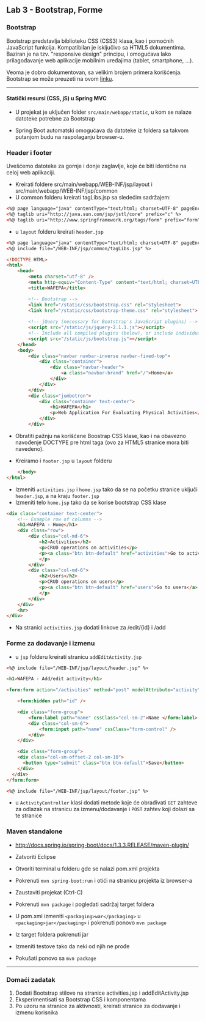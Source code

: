 ## Lab 3 - Bootstrap, Forme


### Bootstrap

Bootstrap predstavlja biblioteku CSS (CSS3) klasa, kao i pomoćnih JavaScript funkcija.
Kompatibilan je isključivo sa HTML5 dokumentima. Baziran je na tzv. "responsive design" principu,
i omogućava lako prilagođavanje web aplikacije mobilnim uređajima (tablet, smartphone, ...).

Veoma je dobro dokumentovan, sa velikim brojem primera korišćenja. Bootstrap se može preuzeti na ovom [linku](http://getbootstrap.com/).

----

#### Statički resursi (CSS, jS) u Spring MVC

* U projekat je uključen folder `src/main/webapp/static`, u kom se nalaze datoteke potrebne za Bootstrap

* Spring Boot automatski omogućava da datoteke iz foldera sa takvom putanjom budu na raspolaganju browser-u. 

### Header i footer

Uvešćemo datoteke za gornje i donje zaglavlje, koje će biti identične na celoj web aplikaciji. 

* Kreirati foldere src/main/webapp/WEB-INF/jsp/layout i src/main/webapp/WEB-INF/jsp/common
* U common folderu kreirati tagLibs.jsp sa sledećim sadržajem:
 
```html
<%@ page language="java" contentType="text/html; charset=UTF-8" pageEncoding="UTF-8"%>
<%@ taglib uri="http://java.sun.com/jsp/jstl/core" prefix="c" %>
<%@ taglib uri="http://www.springframework.org/tags/form" prefix="form" %>

```

* u `layout` folderu kreirati `header.jsp`


```html
<%@ page language="java" contentType="text/html; charset=UTF-8" pageEncoding="UTF-8"%>
<%@ include file="/WEB-INF/jsp/common/tagLibs.jsp" %>

<!DOCTYPE HTML>
<html>
    <head>
        <meta charset="utf-8" />
        <meta http-equiv="Content-Type" content="text/html; charset=UTF-8" />
        <title>WAFEPA</title>

        <!-- Bootstrap -->
        <link href="/static/css/bootstrap.css" rel="stylesheet">
        <link href="/static/css/bootstrap-theme.css" rel="stylesheet">
		
		<!-- jQuery (necessary for Bootstrap's JavaScript plugins) -->
        <script src="/static/js/jquery-2.1.1.js"></script>
        <!-- Include all compiled plugins (below), or include individual files as needed -->
        <script src="/static/js/bootstrap.js"></script>
    </head>
    <body>
        <div class="navbar navbar-inverse navbar-fixed-top">
            <div class="container">
                <div class="navbar-header">
                    <a class="navbar-brand" href="/">Home</a>
                </div>
            </div>
        </div>
        <div class="jumbotron">
            <div class="container text-center">
                <h1>WAFEPA</h1>
                <p>Web Application For Evaluating Physical Activities</p>
            </div>
        </div>

```
* Obratiti pažnju na korišćene Boostrap CSS klase, kao i na obavezno navođenje DOCTYPE pre html taga (ovo za HTML5 stranice mora biti navedeno).

* Kreiramo i `footer.jsp` u `layout` folderu

```html
    </body>
</html>

```




* Izmeniti `activities.jsp` i `home.jsp` tako da se na početku stranice uključi `header.jsp`, a na kraju `footer.jsp`
* Izmeniti telo `home.jsp` tako da se korise bootstrap CSS klase 

```html
<div class="container text-center">
	<!-- Example row of columns -->
	<h1>WAFEPA - Home</h1>
	<div class="row">
		<div class="col-md-6">
			<h2>Activities</h2>
			<p>CRUD operations on activities</p>
			<p><a class="btn btn-default" href="activities">Go to activities</a>
			</p>
		</div>
		<div class="col-md-6">
			<h2>Users</h2>
			<p>CRUD operations on users</p>
			<p><a class="btn btn-default" href="users">Go to users</a>
			</p>
		</div>
	</div>
	<hr>
</div>

```

* Na stranici `activities.jsp` dodati linkove za /edit/{id} i /add

### Forme za dodavanje i izmenu

* u `jsp` folderu kreirati stranicu `addEditActivity.jsp`

```html
<%@ include file="/WEB-INF/jsp/layout/header.jsp" %>

<h1>WAFEPA - Add/edit activity</h1>

<form:form action="/activities" method="post" modelAttribute="activity" class="form-horizontal">

    <form:hidden path="id" />

    <div class="form-group">
        <form:label path="name" cssClass="col-sm-2">Name </form:label>
        <div class="col-sm-6">
            <form:input path="name" cssClass="form-control" />
        </div>
    </div>      

    <div class="form-group">
    <div class="col-sm-offset-2 col-sm-10">
      <button type="submit" class="btn btn-default">Save</button>
    </div>
  </div>
</form:form>

<%@ include file="/WEB-INF/jsp/layout/footer.jsp" %>

```

* u `ActivityController` klasi dodati metode koje će obrađivati `GET` zahteve za odlazak na stranicu za izmenu/dodavanje i `POST` zahtev koji dolazi sa te stranice


### Maven standalone

* http://docs.spring.io/spring-boot/docs/1.3.3.RELEASE/maven-plugin/

* Zatvoriti Eclipse
* Otvoriti terminal u folderu gde se nalazi pom.xml projekta
* Pokrenuti `mvn spring-boot:run` i otići na stranicu projekta iz browser-a
* Zaustaviti projekat (Ctrl-C)
* Pokrenuti `mvn package` i pogledati sadržaj target foldera
* U pom.xml izmeniti `<packaging>war</packaging>` u `<packaging>jar</packaging>` i pokrenuti ponovo `mvn package`
* Iz target foldera pokrenuti jar
* Izmeniti testove tako da neki od njih ne prođe
* Pokušati ponovo sa `mvn package`

----

### Domaći zadatak

1. Dodati Bootstrap stilove na stranice activities.jsp i addEditActivity.jsp
2. Eksperimentisati sa Bootstrap CSS i komponentama
3. Po uzoru na stranice za aktivnosti, kreirati stranice za dodavanje i izmenu korisnika